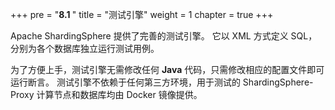 +++
pre = "<b>8.1 </b>"
title = "测试引擎"
weight = 1
chapter = true
+++

Apache ShardingSphere 提供了完善的测试引擎。
它以 XML 方式定义 SQL，分别为各个数据库独立运行测试用例。

为了方便上手，测试引擎无需修改任何 **Java** 代码，只需修改相应的配置文件即可运行断言。
测试引擎不依赖于任何第三方环境，用于测试的 ShardingSphere-Proxy 计算节点和数据库均由 Docker 镜像提供。
